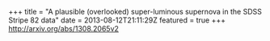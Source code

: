 +++
title = "A plausible (overlooked) super-luminous supernova in the SDSS Stripe 82   data"
date = 2013-08-12T21:11:29Z
featured = true
+++
http://arxiv.org/abs/1308.2065v2